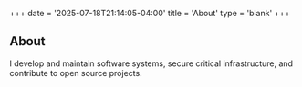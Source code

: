 +++
date = '2025-07-18T21:14:05-04:00'
title = 'About'
type = 'blank'
+++
## About
I develop and maintain software systems, secure critical infrastructure,
and contribute to open source projects.

